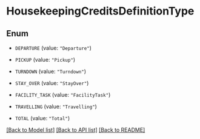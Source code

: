 # HousekeepingCreditsDefinitionType

## Enum


* `DEPARTURE` (value: `"Departure"`)

* `PICKUP` (value: `"Pickup"`)

* `TURNDOWN` (value: `"Turndown"`)

* `STAY_OVER` (value: `"StayOver"`)

* `FACILITY_TASK` (value: `"FacilityTask"`)

* `TRAVELLING` (value: `"Travelling"`)

* `TOTAL` (value: `"Total"`)


[[Back to Model list]](../README.md#documentation-for-models) [[Back to API list]](../README.md#documentation-for-api-endpoints) [[Back to README]](../README.md)


